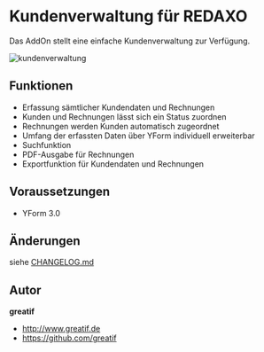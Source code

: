 # Kundenverwaltung für REDAXO
Das AddOn stellt eine einfache Kundenverwaltung zur Verfügung.

![kundenverwaltung](IMG.png)

## Funktionen
- Erfassung sämtlicher Kundendaten und Rechnungen
- Kunden und Rechnungen lässt sich ein Status zuordnen
- Rechnungen werden Kunden automatisch zugeordnet
- Umfang der erfassten Daten über YForm individuell erweiterbar
- Suchfunktion
- PDF-Ausgabe für Rechnungen
- Exportfunktion für Kundendaten und Rechnungen

## Voraussetzungen

- YForm 3.0

## Änderungen

siehe [CHANGELOG.md](https://github.com/greatif/kundenverwaltung/blob/master/CHANGELOG.md)

## Autor

**greatif**

* http://www.greatif.de
* https://github.com/greatif
